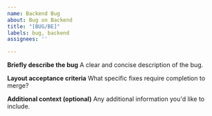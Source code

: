 ```yaml
---
name: Backend Bug
about: Bug on Backend
title: "[BUG/BE]"
labels: bug, backend
assignees: ''

---
```


**Briefly describe the bug**
A clear and concise description of the bug.

**Layout acceptance criteria**
What specific fixes require completion to merge?

**Additional context (optional)**
Any additional information you'd like to include.